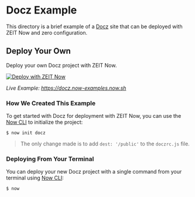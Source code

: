 # Docz Example

This directory is a brief example of a [Docz](https://www.docz.site/) site that can be deployed with ZEIT Now and zero configuration.

## Deploy Your Own

Deploy your own Docz project with ZEIT Now.

[![Deploy with ZEIT Now](https://zeit.co/button)](https://zeit.co/new/project?template=https://github.com/zeit/now/tree/master/examples/docz)

_Live Example: https://docz.now-examples.now.sh_

### How We Created This Example

To get started with Docz for deployment with ZEIT Now, you can use the [Now CLI](https://zeit.co/download) to initialize the project:

```shell
$ now init docz
```

> The only change made is to add `dest: '/public'` to the `doczrc.js` file.

### Deploying From Your Terminal

You can deploy your new Docz project with a single command from your terminal using [Now CLI](https://zeit.co/download):

```shell
$ now
```
